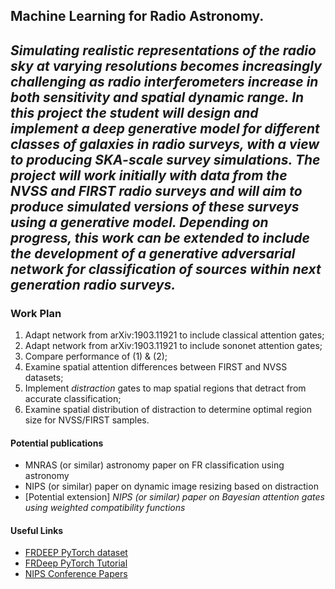 
## Machine Learning for Radio Astronomy.

*Simulating realistic representations of the radio sky at varying resolutions becomes increasingly challenging as radio interferometers increase in both sensitivity and spatial dynamic range. In this project the student will design and implement a deep generative model for different classes of galaxies in radio surveys, with a view to producing SKA-scale survey simulations. The project will work initially with data from the NVSS and FIRST radio surveys and will aim to produce simulated versions of these surveys using a generative model. Depending on progress, this work can be extended to include the development of a generative adversarial network for classification of sources within next generation radio surveys.*
---

### Work Plan

1. Adapt network from arXiv:1903.11921 to include classical attention gates;
2. Adapt network from arXiv:1903.11921 to include sononet attention gates;
3. Compare performance of (1) & (2);
4. Examine spatial attention differences between FIRST and NVSS datasets;
5. Implement *distraction* gates to map spatial regions that detract from accurate classification;
6. Examine spatial distribution of distraction to determine optimal region size for NVSS/FIRST samples.

#### Potential publications

* MNRAS (or similar) astronomy paper on FR classification using astronomy
* NIPS (or similar) paper on dynamic image resizing based on distraction
* \[Potential extension\] *NIPS (or similar) paper on Bayesian attention gates using weighted compatibility functions*

#### Useful Links

* [FRDEEP PyTorch dataset](https://hongmingtang060313.github.io/FR-DEEP/)
* [FRDeep PyTorch Tutorial](https://as595.github.io/frdeepcnn/)
* [NIPS Conference Papers](https://papers.nips.cc)
